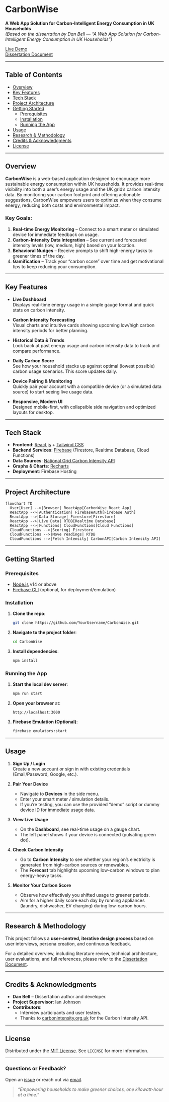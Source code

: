 # CarbonWise

**A Web App Solution for Carbon-Intelligent Energy Consumption in UK Households**  
*(Based on the dissertation by Dan Bell — “A Web App Solution for Carbon-Intelligent Energy Consumption in UK Households”)*

[Live Demo](https://carbonwise-c60a4.web.app)  
[Dissertation Document](https://docs.google.com/document/d/1teqLAsV8lUGfCb85XWZpV2zNoaaCLxbXbNctbhDNmVs/edit?usp=sharing) <!-- Update link if hosting the PDF in the repo -->

---

## Table of Contents

- [Overview](#overview)
- [Key Features](#key-features)
- [Tech Stack](#tech-stack)
- [Project Architecture](#project-architecture)
- [Getting Started](#getting-started)
  - [Prerequisites](#prerequisites)
  - [Installation](#installation)
  - [Running the App](#running-the-app)
- [Usage](#usage)
- [Research & Methodology](#research--methodology)
- [Credits & Acknowledgments](#credits--acknowledgments)
- [License](#license)

---

## Overview

**CarbonWise** is a web-based application designed to encourage more sustainable energy consumption within UK households. It provides real-time visibility into both a user’s energy usage and the UK grid’s carbon intensity data. By monitoring your carbon footprint and offering actionable suggestions, CarbonWise empowers users to optimize when they consume energy, reducing both costs and environmental impact.

### Key Goals:
1. **Real-time Energy Monitoring** – Connect to a smart meter or simulated device for immediate feedback on usage.
2. **Carbon-Intensity Data Integration** – See current and forecasted intensity levels (low, medium, high) based on your location.
3. **Behavioral Nudges** – Receive prompts to shift high-energy tasks to greener times of the day.
4. **Gamification** – Track your “carbon score” over time and get motivational tips to keep reducing your consumption.

---

## Key Features

- **Live Dashboard**  
  Displays real-time energy usage in a simple gauge format and quick stats on carbon intensity.

- **Carbon Intensity Forecasting**  
  Visual charts and intuitive cards showing upcoming low/high carbon intensity periods for better planning.

- **Historical Data & Trends**  
  Look back at past energy usage and carbon intensity data to track and compare performance.

- **Daily Carbon Score**  
  See how your household stacks up against optimal (lowest possible) carbon usage scenarios. This score updates daily.

- **Device Pairing & Monitoring**  
  Quickly pair your account with a compatible device (or a simulated data source) to start seeing live usage data.

- **Responsive, Modern UI**  
  Designed mobile-first, with collapsible side navigation and optimized layouts for desktop.

---

## Tech Stack

- **Frontend**: [React.js](https://reactjs.org/) + [Tailwind CSS](https://tailwindcss.com/)
- **Backend Services**: [Firebase](https://firebase.google.com/) (Firestore, Realtime Database, Cloud Functions)
- **Data Sources**: [National Grid Carbon Intensity API](https://carbonintensity.org.uk/)
- **Graphs & Charts**: [Recharts](https://recharts.org/)
- **Deployment**: Firebase Hosting

---

## Project Architecture

```mermaid
flowchart TD
  User[User] -->|Browser| ReactApp[CarbonWise React App]
  ReactApp -->|Authentication| FirebaseAuth[Firebase Auth]
  ReactApp -->|Data Storage| Firestore[Firestore]
  ReactApp -->|Live Data| RTDB[Realtime Database]
  ReactApp -->|Functions| CloudFunctions[Cloud Functions]
  CloudFunctions -->|Scoring| Firestore
  CloudFunctions -->|Move readings| RTDB
  CloudFunctions -->|Fetch Intensity| CarbonAPI[Carbon Intensity API]
```

---

## Getting Started

### Prerequisites

- [Node.js](https://nodejs.org/) v14 or above  
- [Firebase CLI](https://firebase.google.com/docs/cli) (optional, for deployment/emulation)

### Installation

1. **Clone the repo**:
   ```bash
   git clone https://github.com/YourUsername/CarbonWise.git
   ```
2. **Navigate to the project folder**:
   ```bash
   cd CarbonWise
   ```
3. **Install dependencies**:
   ```bash
   npm install
   ```

### Running the App

1. **Start the local dev server**:
   ```bash
   npm run start
   ```
2. **Open your browser** at:
   ```
   http://localhost:3000
   ```
3. **Firebase Emulation (Optional)**:
   ```bash
   firebase emulators:start
   ```

---

## Usage

1. **Sign Up / Login**  
   Create a new account or sign in with existing credentials (Email/Password, Google, etc.).

2. **Pair Your Device**  
   - Navigate to **Devices** in the side menu.  
   - Enter your smart meter / simulation details.  
   - If you’re testing, you can use the provided “demo” script or dummy device ID for immediate usage data.

3. **View Live Usage**  
   - On the **Dashboard**, see real-time usage on a gauge chart.  
   - The left panel shows if your device is connected (pulsating green dot).

4. **Check Carbon Intensity**  
   - Go to **Carbon Intensity** to see whether your region’s electricity is generated from high-carbon sources or renewables.  
   - The **Forecast** tab highlights upcoming low-carbon windows to plan energy-heavy tasks.

5. **Monitor Your Carbon Score**  
   - Observe how effectively you shifted usage to greener periods.  
   - Aim for a higher daily score each day by running appliances (laundry, dishwasher, EV charging) during low-carbon hours.

---

## Research & Methodology

This project follows a **user-centred, iterative design process** based on user interviews, persona creation, and continuous feedback.

For a detailed overview, including literature review, technical architecture, user evaluations, and full references, please refer to the [Dissertation Document](https://docs.google.com/document/d/1teqLAsV8lUGfCb85XWZpV2zNoaaCLxbXbNctbhDNmVs/edit?usp=sharing).

---

## Credits & Acknowledgments

- **Dan Bell** – Dissertation author and developer.  
- **Project Supervisor**: Ian Johnson  
- **Contributors**:  
  - Interview participants and user testers.  
  - Thanks to [carbonintensity.org.uk](https://carbonintensity.org.uk/) for the Carbon Intensity API.

---

## License

Distributed under the [MIT License](LICENSE). See `LICENSE` for more information.

---

### Questions or Feedback?

Open an [issue](https://github.com/danbell123/CarbonWise/issues) or reach out via [email](mailto:daniel@western93.co.uk).

> _“Empowering households to make greener choices, one kilowatt-hour at a time.”_

